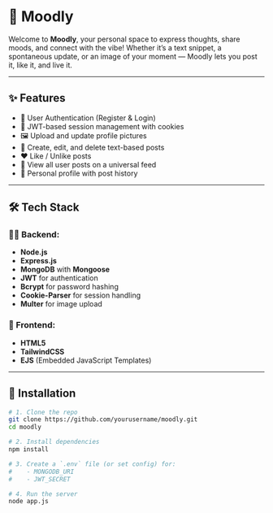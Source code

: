 # 🌙 Moodly

Welcome to **Moodly**, your personal space to express thoughts, share moods, and connect with the vibe! Whether it’s a text snippet, a spontaneous update, or an image of your moment — Moodly lets you post it, like it, and live it.

---

## ✨ Features

- 🔐 User Authentication (Register & Login)
- 🧠 JWT-based session management with cookies
- 🖼️ Upload and update profile pictures
- 💬 Create, edit, and delete text-based posts
- ❤️ Like / Unlike posts
- 📄 View all user posts on a universal feed
- 👤 Personal profile with post history

---

## 🛠 Tech Stack

### 👨‍💻 Backend:
- **Node.js**
- **Express.js**
- **MongoDB** with **Mongoose**
- **JWT** for authentication
- **Bcrypt** for password hashing
- **Cookie-Parser** for session handling
- **Multer** for image upload

### 🎨 Frontend:
- **HTML5**
- **TailwindCSS**
- **EJS** (Embedded JavaScript Templates)

---

## 🚀 Installation

```bash
# 1. Clone the repo
git clone https://github.com/yourusername/moodly.git
cd moodly

# 2. Install dependencies
npm install

# 3. Create a `.env` file (or set config) for:
#    - MONGODB_URI
#    - JWT_SECRET

# 4. Run the server
node app.js
